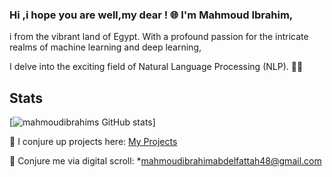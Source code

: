 ### Hi ,i hope you are well,my dear ! 🌐  I'm Mahmoud Ibrahim,

i from the vibrant land of Egypt. With a profound passion for the intricate realms of machine learning and deep learning,

I delve into the exciting field of Natural Language Processing (NLP). 🧞‍♂️

## Stats
[![mahmoudibrahims GitHub stats](https://github-readme-stats.vercel.app/api?username=mahmoudibrahim&show_icons=true&theme=dracula&count_private=true)]

🔮 I conjure up projects here: [My Projects](https://github.com/MahmoudIbrahims?tab=repositories)

📧 Conjure me via digital scroll: *mahmoudibrahimabdelfattah48@gmail.com
